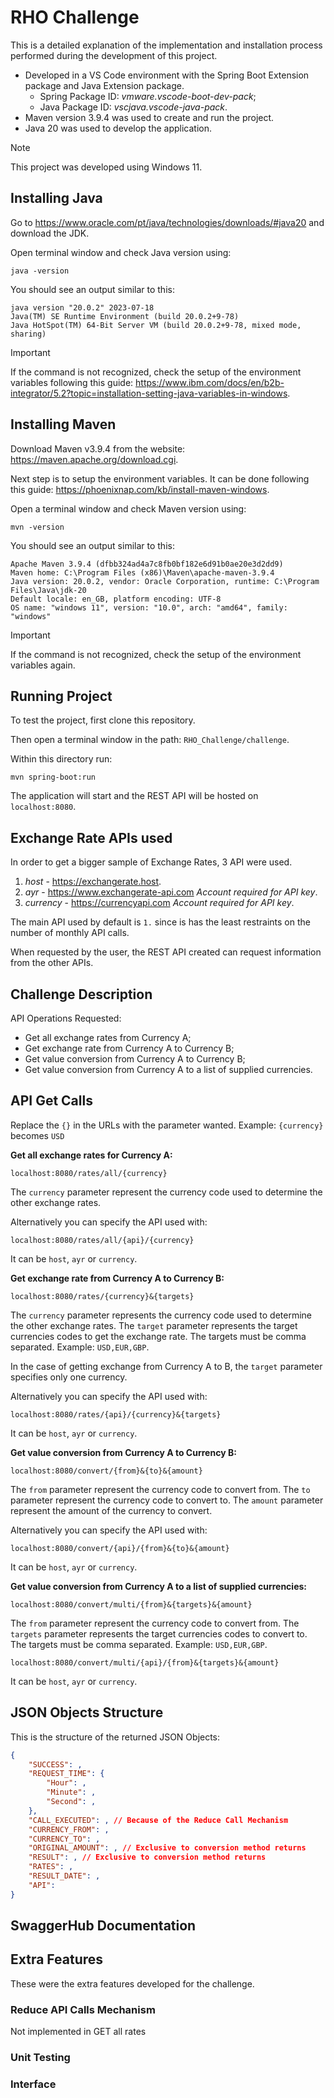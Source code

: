 # RHO Challenge

This is a detailed explanation of the implementation and installation process performed during the development of this project.

- Developed in a VS Code environment with the Spring Boot Extension package and Java Extension package. 
    - Spring Package ID: *vmware.vscode-boot-dev-pack*; 
    - Java Package ID: *vscjava.vscode-java-pack*.
- Maven version 3.9.4 was used to create and run the project.
- Java 20 was used to develop the application.

> [!NOTE]
> This project was developed using Windows 11.

## Installing Java

Go to https://www.oracle.com/pt/java/technologies/downloads/#java20 and download the JDK.

Open terminal window and check Java version using:

```shell script
java -version
```

You should see an output similar to this:

```
java version "20.0.2" 2023-07-18
Java(TM) SE Runtime Environment (build 20.0.2+9-78)
Java HotSpot(TM) 64-Bit Server VM (build 20.0.2+9-78, mixed mode, sharing)
```

> [!IMPORTANT]
> If the command is not recognized, check the setup of the environment variables following this guide: https://www.ibm.com/docs/en/b2b-integrator/5.2?topic=installation-setting-java-variables-in-windows.

## Installing Maven

Download Maven v3.9.4 from the website: https://maven.apache.org/download.cgi.

Next step is to setup the environment variables. It can be done following this guide: https://phoenixnap.com/kb/install-maven-windows.

Open a terminal window and check Maven version using:

```shell script
mvn -version
```

You should see an output similar to this:

```
Apache Maven 3.9.4 (dfbb324ad4a7c8fb0bf182e6d91b0ae20e3d2dd9)
Maven home: C:\Program Files (x86)\Maven\apache-maven-3.9.4
Java version: 20.0.2, vendor: Oracle Corporation, runtime: C:\Program Files\Java\jdk-20
Default locale: en_GB, platform encoding: UTF-8
OS name: "windows 11", version: "10.0", arch: "amd64", family: "windows"
```

> [!IMPORTANT]
> If the command is not recognized, check the setup of the environment variables again.

## Running Project

To test the project, first clone this repository.

Then open a terminal window in the path: ```RHO_Challenge/challenge```.

Within this directory run:

```shell script
mvn spring-boot:run
```

The application will start and the REST API will be hosted on ```localhost:8080```.

## Exchange Rate APIs used

In order to get a bigger sample of Exchange Rates, 3 API were used.

1. *host* - https://exchangerate.host. 
2. *ayr* - https://www.exchangerate-api.com *Account required for API key*.
3. *currency* - https://currencyapi.com *Account required for API key*.

The main API used by default is ```1.``` since is has the least restraints on the number of monthly API calls.

When requested by the user, the REST API created can request information from the other APIs.

## Challenge Description

API Operations Requested:
- Get all exchange rates from Currency A;
- Get exchange rate from Currency A to Currency B;
- Get value conversion from Currency A to Currency B;
- Get value conversion from Currency A to a list of supplied currencies.

## API Get Calls

Replace the ```{}``` in the URLs with the parameter wanted. Example: ```{currency}``` becomes ```USD```

**Get all exchange rates for Currency A:**

```
localhost:8080/rates/all/{currency}
```

The ```currency``` parameter represent the currency code used to determine the other exchange rates.

Alternatively you can specify the API used with:

```
localhost:8080/rates/all/{api}/{currency}
```

It can be ```host```, ```ayr``` or ```currency```.

**Get exchange rate from Currency A to Currency B:**

```
localhost:8080/rates/{currency}&{targets}
```

The ```currency``` parameter represents the currency code used to determine the other exchange rates. The ```target``` parameter represents the target currencies codes to get the exchange rate. The targets must be comma separated. Example: ```USD,EUR,GBP```.

In the case of getting exchange from Currency A to B, the ```target``` parameter specifies only one currency.

Alternatively you can specify the API used with:

```
localhost:8080/rates/{api}/{currency}&{targets}
```

It can be ```host```, ```ayr``` or ```currency```.

**Get value conversion from Currency A to Currency B:**

```
localhost:8080/convert/{from}&{to}&{amount}
```

The ```from``` parameter represent the currency code to convert from. The ```to``` parameter represent the currency code to convert to. The ```amount``` parameter represent the amount of the currency to convert.

Alternatively you can specify the API used with:

```
localhost:8080/convert/{api}/{from}&{to}&{amount}
```

It can be ```host```, ```ayr``` or ```currency```.

**Get value conversion from Currency A to a list of supplied currencies:**

```
localhost:8080/convert/multi/{from}&{targets}&{amount}
```

The ```from``` parameter represent the currency code to convert from. The ```targets``` parameter represents the target currencies codes to convert to. The targets must be comma separated. Example: ```USD,EUR,GBP```.

```
localhost:8080/convert/multi/{api}/{from}&{targets}&{amount}
```

It can be ```host```, ```ayr``` or ```currency```.

## JSON Objects Structure

This is the structure of the returned JSON Objects:

```json
{
    "SUCCESS": ,
    "REQUEST_TIME": {
        "Hour": ,
        "Minute": ,
        "Second": ,
    },
    "CALL_EXECUTED": , // Because of the Reduce Call Mechanism
    "CURRENCY_FROM": ,
    "CURRENCY_TO": , 
    "ORIGINAL_AMOUNT": , // Exclusive to conversion method returns
    "RESULT": , // Exclusive to conversion method returns
    "RATES": ,
    "RESULT_DATE": ,
    "API": 
}
```

## SwaggerHub Documentation



## Extra Features

These were the extra features developed for the challenge.

### Reduce API Calls Mechanism

Not implemented in GET all rates 

### Unit Testing


### Interface


